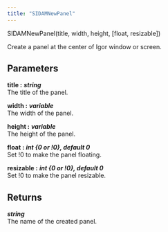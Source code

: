 ```yaml
---
title: "SIDAMNewPanel"
---
```

<p class="function_definition">SIDAMNewPanel(<span class="function_variables">title, width, height, [float, resizable]</span>)</p>

Create a panel at the center of Igor window or screen.

## Parameters

**title :** ***string***  
The title of the panel.

**width :** ***variable***  
The width of the panel.

**height :** ***variable***  
The height of the panel.

**float :** ***int {0 or !0}, default 0***  
Set !0 to make the panel floating.

**resizable :** ***int {0 or !0}, default 0***  
Set !0 to make the panel resizable.

## Returns
***string***  
The name of the created panel.
